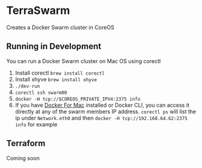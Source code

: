 # TerraSwarm

Creates a Docker Swarm cluster in CoreOS

## Running in Development

You can run a Docker Swarm cluster on Mac OS using corectl

1. Install corectl `brew install corectl`
1. Install xhyve `brew install xhyve`
1. `./dev-run`
1. `corectl ssh swarm00`
1. `docker -H tcp://$COREOS_PRIVATE_IPV4:2375 info`
1. If you have [Docker For Mac](https://docs.docker.com/docker-for-mac/) installed or Docker CLI, you can access it directly at any of the swarm members IP address. `corectl ps` will list the ip under `Network.eth0` and then `docker -H tcp://192.168.64.62:2375 info` for example


## Terraform

Coming soon